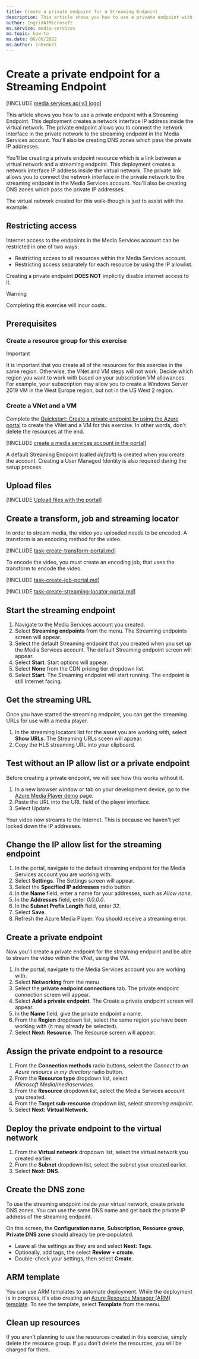 ```yaml
---
title: Create a private endpoint for a Streaming Endpoint
description: This article shows you how to use a private endpoint with a Streaming Endpoint. This deployment creates a network interface IP address inside the virtual network. The private endpoint allows you to connect the network interface in the private network to the streaming endpoint in the Media Services account. You'll also be creating DNS zones which pass the private IP addresses.
author: IngridAtMicrosoft
ms.service: media-services
ms.topic: how-to
ms.date: 06/08/2022
ms.author: inhenkel
---
```


# Create a private endpoint for a Streaming Endpoint

[!INCLUDE [media services api v3 logo](./includes/v3-hr.md)]

This article shows you how to use a private endpoint with a Streaming Endpoint. This deployment creates a network interface IP address inside the virtual network. The private endpoint allows you to connect the network interface in the private network to the streaming endpoint in the Media Services account. You'll also be creating DNS zones which pass the private IP addresses.

You'll be creating a private endpoint resource which is a link between a virtual network and a streaming endpoint. This deployment creates a network interface IP address inside the virtual network. The private link allows you to connect the network interface in the private network to the streaming endpoint in the Media Services account. You'll also be creating DNS zones which pass the private IP addresses.

The virtual network created for this walk-though is just to assist with the example.

## Restricting access

Internet access to the endpoints in the Media Services account can be restricted in one of two ways:

- Restricting access to all resources within the Media Services account.
- Restricting access separately for each resource by using the IP allowlist.

Creating a private endpoint **DOES NOT** implicitly disable internet access to it.

>[!WARNING]
> Completing this exercise will incur costs.

## Prerequisites

### Create a resource group for this exercise

> [!IMPORTANT]
> It is important that you create all of the resources for this exercise in the same region.  Otherwise, the VNet and VM steps will not work. Decide which region you want to work with based on your subscription VM allowances. For example, your subscription may allow you to create a Windows Server 2019 VM in the West Europe region, but not in the US West 2 region.

### Create a VNet and a VM

Complete the [Quickstart: Create a private endpoint by using the Azure portal](/azure/private-link/create-private-endpoint-portal) to create the VNet and a VM for this exercise. In other words, don't delete the resources at the end.

<!-- Create a media services account -->
[!INCLUDE [create a media services account in the portal](./includes/task-create-media-services-account-portal.md)]

A default Streaming Endpoint (called *default*) is created when you create the account. Creating a User Managed Identity is also required during the setup process.

## Upload files

[!INCLUDE [Upload files with the portal](./includes/task-upload-file-to-asset-portal.md)]

## Create a transform, job and streaming locator

In order to stream media, the video you uploaded needs to be encoded. A transform is an encoding method for the video.

[!INCLUDE [task-create-transform-portal.md](includes/task-create-transform-portal.md)]

<!-- Create a job in the portal -->

To encode the video, you must create an encoding job, that uses the transform to encode the video.

[!INCLUDE [task-create-job-portal.md](./includes/task-create-job-portal.md)]

<!-- Create a streaming locator in the portal -->

[!INCLUDE [task-create-streaming-locator-portal.md](includes/task-create-streaming-locator-portal.md)]

## Start the streaming endpoint

1. Navigate to the Media Services account you created.
1. Select **Streaming endpoints** from the menu. The Streaming endpoints screen will appear.
1. Select the default Streaming endpoint that you created when you set up the Media Services account.  The default Streaming endpoint screen will appear.
1. Select **Start**. Start options will appear.
1. Select **None** from the CDN pricing tier dropdown list.
1. Select **Start**.  The Streaming endpoint will start running. The endpoint is still Internet facing.

## Get the streaming URL

Once you have started the streaming endpoint, you can get the streaming URLs for use with a media player.

1. In the streaming locators list for the asset you are working with, select **Show URLs**. The Streaming URLs sceen will appear.
1. Copy the HLS streaming URL into your clipboard.

## Test without an IP allow list or a private endpoint

Before creating a private endpoint, we will see how this works without it.

1. In a new browser window or tab on your development device, go to the [Azure Media Player demo](https://azuremediaplayerdemo.azurewebsites.net/) page.
1. Paste the URL into the URL field of the player interface.
1. Select Update.

Your video now streams to the Internet.  This is because we haven't yet locked down the IP addresses.

## Change the IP allow list for the streaming endpoint

1. In the portal, navigate to the default streaming endpoint for the Media Services account you are working with.
1. Select **Settings**. The Settings screen will appear.
1. Select the **Specified IP addresses** radio button.
1. In the **Name** field, enter a name for your addresses, such as *Allow none*.
1. In the **Addresses** field, enter *0.0.0.0*.
1. In the **Subnet Prefix Length** field, enter *32*.
1. Select **Save**.
1. Refresh the Azure Media Player. You should receive a streaming error.

## Create a private endpoint

Now you'll create a private endpoint for the streaming endpoint and be able to stream the video within the VNet, using the VM.

1. In the portal, navigate to the Media Services account you are working with.
1. Select **Networking** from the menu
1. Select the **private endpoint connections** tab.  The private endpoint connection screen will appear.
1. Select **Add a private endpoint**. The Create a private endpoint screen will appear.
1. In the **Name** field, give the private endpoint a name.
1. From the **Region** dropdown list, select the same region you have been working with (it may already be selected).
1. Select **Next: Resource**. The Resource screen will appear.

## Assign the private endpoint to a resource

1. From the **Connection methods** radio buttons, select the *Connect to an Azure resource in my directory* radio button.
1. From the **Resource type** dropdown list, select *Microsoft.Media/mediaservices*.
1. From the **Resource** dropdown list, select the Media Services account you created.
1. From the **Target sub-resource** dropdown list, select *streaming endpoint*.
1. Select **Next: Virtual Network**.

## Deploy the private endpoint to the virtual network

1. From the **Virtual network** dropdown list, select the virtual network you created earlier.
1. From the **Subnet** dropdown list, select the subnet your created earlier.
1. Select **Next: DNS**.

## Create the DNS zone

To use the streaming endpoint inside your virtual network, create private DNS zones. You can use the same DNS name and get back the private IP address of the streaming endpoint.

On this screen, the **Configuration name**, **Subscription**, **Resource group**, **Private DNS zone** should already be pre-populated.

- Leave all the settings as they are and select **Next: Tags**.
- Optionally, add tags, the select **Review + create**.
- Double-check your settings, then select **Create**.

## ARM template

You can use ARM templates to automate deployment. While the deployment is in progress, it's also creating an [Azure Resource Manager (ARM) template](/azure/azure-resource-manager/templates/overview). To see the template, select **Template** from the menu.

## Clean up resources

If you aren't planning to use the resources created in this exercise, simply delete the resource group. If you don't delete the resources, you will be charged for them.
